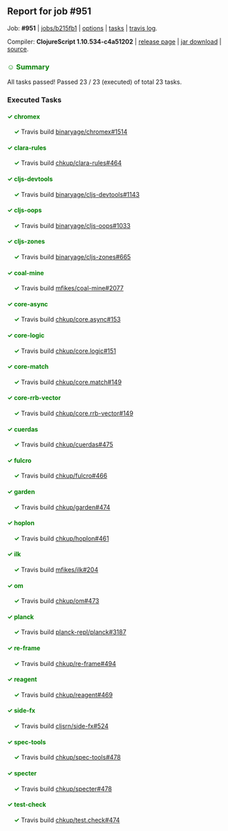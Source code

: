 ## Report for job #951

Job: **#951** | [jobs/b215fb1](https://github.com/cljs-oss/canary/commit/b215fb18838bf8802f69724bfaf8b5e26c0ba7e3) | [options](options.edn) | [tasks](tasks.edn) | [travis log](https://travis-ci.org/cljs-oss/canary/builds/539077294).

Compiler: **ClojureScript 1.10.534-c4a51202** | [release page](https://github.com/cljs-oss/canary/releases/tag/r1.10.534-c4a51202) | [jar download](https://github.com/cljs-oss/canary/releases/download/r1.10.534-c4a51202/clojurescript-1.10.534-c4a51202.jar) | [source](https://github.com/clojure/clojurescript/commit/c4a5120294aa83b8f69d35ce10e5d03c951d99ea).

### <b style='color:green'>☺ Summary</b>

All tasks passed! Passed 23 / 23 (executed) of total 23 tasks.

### Executed Tasks

#### <b style='color:green'>&#x2713; chromex</b>
&nbsp;&nbsp;&nbsp;&nbsp;<b style='color:green'>&#x2713;</b> Travis build [binaryage/chromex#1514](https://travis-ci.org/binaryage/chromex/builds/539078240)<br>

#### <b style='color:green'>&#x2713; clara-rules</b>
&nbsp;&nbsp;&nbsp;&nbsp;<b style='color:green'>&#x2713;</b> Travis build [chkup/clara-rules#464](https://travis-ci.org/chkup/clara-rules/builds/539078242)<br>

#### <b style='color:green'>&#x2713; cljs-devtools</b>
&nbsp;&nbsp;&nbsp;&nbsp;<b style='color:green'>&#x2713;</b> Travis build [binaryage/cljs-devtools#1143](https://travis-ci.org/binaryage/cljs-devtools/builds/539078244)<br>

#### <b style='color:green'>&#x2713; cljs-oops</b>
&nbsp;&nbsp;&nbsp;&nbsp;<b style='color:green'>&#x2713;</b> Travis build [binaryage/cljs-oops#1033](https://travis-ci.org/binaryage/cljs-oops/builds/539078246)<br>

#### <b style='color:green'>&#x2713; cljs-zones</b>
&nbsp;&nbsp;&nbsp;&nbsp;<b style='color:green'>&#x2713;</b> Travis build [binaryage/cljs-zones#665](https://travis-ci.org/binaryage/cljs-zones/builds/539078251)<br>

#### <b style='color:green'>&#x2713; coal-mine</b>
&nbsp;&nbsp;&nbsp;&nbsp;<b style='color:green'>&#x2713;</b> Travis build [mfikes/coal-mine#2077](https://travis-ci.org/mfikes/coal-mine/builds/539078253)<br>

#### <b style='color:green'>&#x2713; core-async</b>
&nbsp;&nbsp;&nbsp;&nbsp;<b style='color:green'>&#x2713;</b> Travis build [chkup/core.async#153](https://travis-ci.org/chkup/core.async/builds/539078261)<br>

#### <b style='color:green'>&#x2713; core-logic</b>
&nbsp;&nbsp;&nbsp;&nbsp;<b style='color:green'>&#x2713;</b> Travis build [chkup/core.logic#151](https://travis-ci.org/chkup/core.logic/builds/539078263)<br>

#### <b style='color:green'>&#x2713; core-match</b>
&nbsp;&nbsp;&nbsp;&nbsp;<b style='color:green'>&#x2713;</b> Travis build [chkup/core.match#149](https://travis-ci.org/chkup/core.match/builds/539078274)<br>

#### <b style='color:green'>&#x2713; core-rrb-vector</b>
&nbsp;&nbsp;&nbsp;&nbsp;<b style='color:green'>&#x2713;</b> Travis build [chkup/core.rrb-vector#149](https://travis-ci.org/chkup/core.rrb-vector/builds/539078276)<br>

#### <b style='color:green'>&#x2713; cuerdas</b>
&nbsp;&nbsp;&nbsp;&nbsp;<b style='color:green'>&#x2713;</b> Travis build [chkup/cuerdas#475](https://travis-ci.org/chkup/cuerdas/builds/539078278)<br>

#### <b style='color:green'>&#x2713; fulcro</b>
&nbsp;&nbsp;&nbsp;&nbsp;<b style='color:green'>&#x2713;</b> Travis build [chkup/fulcro#466](https://travis-ci.org/chkup/fulcro/builds/539078282)<br>

#### <b style='color:green'>&#x2713; garden</b>
&nbsp;&nbsp;&nbsp;&nbsp;<b style='color:green'>&#x2713;</b> Travis build [chkup/garden#474](https://travis-ci.org/chkup/garden/builds/539078324)<br>

#### <b style='color:green'>&#x2713; hoplon</b>
&nbsp;&nbsp;&nbsp;&nbsp;<b style='color:green'>&#x2713;</b> Travis build [chkup/hoplon#461](https://travis-ci.org/chkup/hoplon/builds/539078286)<br>

#### <b style='color:green'>&#x2713; ilk</b>
&nbsp;&nbsp;&nbsp;&nbsp;<b style='color:green'>&#x2713;</b> Travis build [mfikes/ilk#204](https://travis-ci.org/mfikes/ilk/builds/539078292)<br>

#### <b style='color:green'>&#x2713; om</b>
&nbsp;&nbsp;&nbsp;&nbsp;<b style='color:green'>&#x2713;</b> Travis build [chkup/om#473](https://travis-ci.org/chkup/om/builds/539078298)<br>

#### <b style='color:green'>&#x2713; planck</b>
&nbsp;&nbsp;&nbsp;&nbsp;<b style='color:green'>&#x2713;</b> Travis build [planck-repl/planck#3187](https://travis-ci.org/planck-repl/planck/builds/539078338)<br>

#### <b style='color:green'>&#x2713; re-frame</b>
&nbsp;&nbsp;&nbsp;&nbsp;<b style='color:green'>&#x2713;</b> Travis build [chkup/re-frame#494](https://travis-ci.org/chkup/re-frame/builds/539078343)<br>

#### <b style='color:green'>&#x2713; reagent</b>
&nbsp;&nbsp;&nbsp;&nbsp;<b style='color:green'>&#x2713;</b> Travis build [chkup/reagent#469](https://travis-ci.org/chkup/reagent/builds/539078309)<br>

#### <b style='color:green'>&#x2713; side-fx</b>
&nbsp;&nbsp;&nbsp;&nbsp;<b style='color:green'>&#x2713;</b> Travis build [cljsrn/side-fx#524](https://travis-ci.org/cljsrn/side-fx/builds/539078300)<br>

#### <b style='color:green'>&#x2713; spec-tools</b>
&nbsp;&nbsp;&nbsp;&nbsp;<b style='color:green'>&#x2713;</b> Travis build [chkup/spec-tools#478](https://travis-ci.org/chkup/spec-tools/builds/539078330)<br>

#### <b style='color:green'>&#x2713; specter</b>
&nbsp;&nbsp;&nbsp;&nbsp;<b style='color:green'>&#x2713;</b> Travis build [chkup/specter#478](https://travis-ci.org/chkup/specter/builds/539078363)<br>

#### <b style='color:green'>&#x2713; test-check</b>
&nbsp;&nbsp;&nbsp;&nbsp;<b style='color:green'>&#x2713;</b> Travis build [chkup/test.check#474](https://travis-ci.org/chkup/test.check/builds/539078359)<br>